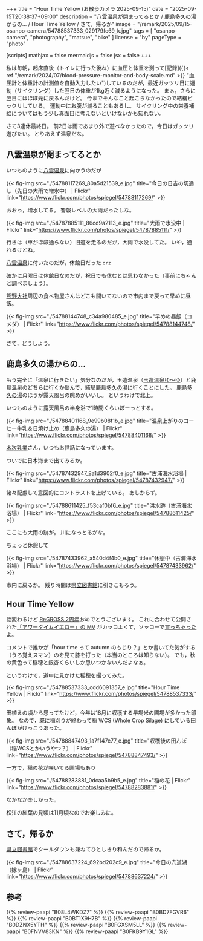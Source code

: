 +++
title = "Hour Time Yellow (お散歩カメラ 2025-09-15)"
date =  "2025-09-15T20:38:37+09:00"
description = "八雲温泉が閉まってるとか / 鹿島多久の湯からの... / Hour Time Yellow / さて，帰るか"
image = "/remark/2025/09/15-osanpo-camera/54788537333_029179fc69_k.jpg"
tags = [ "osanpo-camera", "photography", "matsue", "bike" ]
license = "by"
pageType = "photo"

[scripts]
  mathjax = false
  mermaidjs = false
  jsx = false
+++

私は毎朝，起床直後（トイレに行った後ね）に血圧と体重を測って[記録]({{< ref "/remark/2024/07/blood-pressure-monitor-and-body-scale.md" >}} "血圧計と体重計の計測値を自動入力したい")しているのだが，最近ガッツリ目に運動（サイクリング）した翌日の体重が1kg近く減るようになった。
まぁ，さらに翌日にはほぼ元に戻るんだけど。
今までそんなこと起こらなかったので結構ビックリしている。
運動中にお腹が減ることもあるし。
サイクリング中の栄養補給についてはもう少し真面目に考えないといけないかも知れない。

さて3連休最終日。
前2日は雨であまり外で遊べなかったので，今日はガッツリ遊びたい。
とりあえず温泉だな。

## 八雲温泉が閉まってるとか

いつものように[八雲温泉][八雲温泉ゆうあい熊野館]に向かうのだが

{{< fig-img src="./54788117269_80a5d21539_e.jpg" title="今日の日吉の切通し（先日の大雨で増水中） | Flickr" link="https://www.flickr.com/photos/spiegel/54788117269/" >}}

おおっ，増水してる。
警報レベルの大雨だったしな。

{{< fig-img src="./54787885111_86cd9a2113_e.jpg" title="大雨で水没中 | Flickr" link="https://www.flickr.com/photos/spiegel/54787885111/" >}}

行きは（車がほぼ通らない）旧道を走るのだが，大雨で水没してた。
いや，通れるけどね。

[八雲温泉][八雲温泉ゆうあい熊野館]に付いたのだが，休館日だった `orz`

確かに月曜日は休館日なのだが，祝日でも休むとは思わなかった（事前にちゃんと調べましょう）。

[熊野大社]周辺の食べ物屋さんはどこも開いてないので市内まで戻って早めに昼飯。

{{< fig-img src="./54788144748_c34a980485_e.jpg" title="早めの昼飯（コメダ） | Flickr" link="https://www.flickr.com/photos/spiegel/54788144748/" >}}

さて，どうしよう。

## 鹿島多久の湯からの...

もう完全に「温泉に行きたい」気分なのだが，玉造温泉（[玉造温泉ゆ～ゆ]）と鹿島温泉のどちらに行くか悩んで，結局[鹿島多久の湯]に行くことにした。
[鹿島多久の湯]のほうが露天風呂の眺めがいいし。
というわけで北上。

いつものように露天風呂の半身浴で1時間くらいぼーっとする。

{{< fig-img src="./54788401168_9e99b08f1b_e.jpg" title="温泉上がりのコーヒー牛乳＆日焼け止め（鹿島多久の湯） | Flickr" link="https://www.flickr.com/photos/spiegel/54788401168/" >}}

[木次乳業]さん，いつもお世話になっています。

ついでに日本海まで出てみるか。

{{< fig-img src="./54787432947_8a1d3902f0_e.jpg" title="古浦海水浴場 | Flickr" link="https://www.flickr.com/photos/spiegel/54787432947/" >}}

諸々配慮して意図的にコントラストを上げている。
あしからず。

{{< fig-img src="./54788611425_f53caf0bf6_e.jpg" title="洪水跡（古浦海水浴場） | Flickr" link="https://www.flickr.com/photos/spiegel/54788611425/" >}}

ここにも大雨の跡が。
川になっとるがな。

ちょっと休憩して

{{< fig-img src="./54787433962_a540d4f4b0_e.jpg" title="休憩中（古浦海水浴場） | Flickr" link="https://www.flickr.com/photos/spiegel/54787433962/" >}}

市内に戻るか。
残り時間は[県立図書館][島根県立図書館]に引きこもろう。

## Hour Time Yellow

話変わるけど [ReGROSS 2周年](https://www.youtube.com/watch?v=lXten0BT3ZE "【#ReGLOSS2周年】ReGLOSS 2nd Anniversary - YouTube")おめでとうございます。
これに合わせて公開された[「アワータイムイエロー」の MV](https://www.youtube.com/watch?v=TO4W5iUe4Jw "ReGLOSS 'アワータイムイエロー' OFFICIAL MV - YouTube") がカッコよくて，ソッコーで[買っちゃった](https://mora.jp/package/43000066/CVRD-624H/ "アワータイムイエロー／ReGLOSS｜音楽ダウンロード・音楽配信サイト　mora ～WALKMAN®公式ミュージックストア～")よ。

コメントで誰かが「hour time って autumn のもじり？」とか書いてた気がする（うろ覚えスマン）のを見て膝を打った（本当のところは知らない）。
でも，秋の黄色って稲穂と銀杏くらいしか思いつかないんだよなぁ。

というわけで，道中に見かけた稲穂を撮ってみた。

{{< fig-img src="./54788537333_cdd6091357_e.jpg" title="Hour Time Yellow | Flickr" link="https://www.flickr.com/photos/spiegel/54788537333/" >}}

田植えの頃から思ってたけど，今年は18月に収穫する早場米の圃場が多かった印象。
なので，既に稲刈りが終わって稲 WCS (Whole Crop Silage) にしている田んぼがけっこうあった。

{{< fig-img src="./54788847493_1a7f147e77_e.jpg" title="収穫後の田んぼ（稲WCSとかいうやつ？） | Flickr" link="https://www.flickr.com/photos/spiegel/54788847493/" >}}

一方で，稲の花が咲いてる圃場もあり

{{< fig-img src="./54788283881_0dcaa5b9b5_e.jpg" title="稲の花 | Flickr" link="https://www.flickr.com/photos/spiegel/54788283881/" >}}

なかなか楽しかった。

松江の紅葉の見頃は11月頃なのでお楽しみに。

## さて，帰るか

[県立図書館][島根県立図書館]でクールダウンも兼ねてひとしきり和んだので帰るか。

{{< fig-img src="./54788637224_692bd202c9_e.jpg" title="今日の宍道湖（嫁ヶ島） | Flickr" link="https://www.flickr.com/photos/spiegel/54788637224/" >}}

[日吉の切通し]: https://maps.app.goo.gl/XRLFXNkcWm6WdLc3A
[熊野大社]: http://www.kumanotaisha.or.jp/ "出雲國一之宮 熊野大社"
[八雲温泉ゆうあい熊野館]: https://www.kumanokan.jp/ "八雲温泉ゆうあい熊野館"
[鹿島多久の湯]: https://www.takunoyu.jp/ "【公式サイト】「鹿島 多久の湯」サウナ完備の日帰り温泉"
[木次乳業]: https://www.kisuki-milk.co.jp/ "木次乳業"
[古浦海水浴場]: https://maps.app.goo.gl/ndkMb4nG2zVz7WAu9
[島根県立図書館]: https://www.library.pref.shimane.lg.jp/ "島根県立図書館"
[玉造温泉ゆ～ゆ]: https://www.tama-yuuyu.com/ "玉造温泉ゆ～ゆ｜島根県松江市玉湯町"

## 参考

{{% review-paapi "B08L4WKDZ7" %}} <!-- PowerShot ZOOM -->
{{% review-paapi "B0BD7FGVR6" %}} <!-- GARMIN EDGE Explore 2 サイクルコンピュータ -->
{{% review-paapi "B0BT1X9H7B" %}} <!-- 日焼け止め ミストタイプ -->
{{% review-paapi "B0DZNX5YTH" %}} <!-- サクラミラージュ ReGLOSS -->
{{% review-paapi "B0FGXSM5LL" %}} <!-- ミッドサマーシトラス ReGLOSS -->
{{% review-paapi "B0FNVV83KN" %}} <!-- アワータイムイエロー Hour Time Yellow ReGLOSS -->
{{% review-paapi "B0FKB9Y1GL" %}} <!-- 落噺 おとしばなし 儒烏風亭らでん -->
